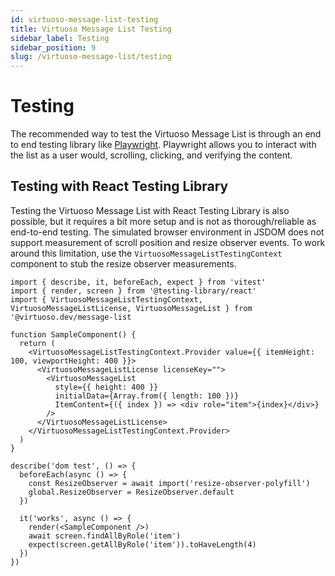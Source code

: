 ```yaml
---
id: virtuoso-message-list-testing
title: Virtuoso Message List Testing
sidebar_label: Testing
sidebar_position: 9
slug: /virtuoso-message-list/testing
---
```


# Testing

The recommended way to test the Virtuoso Message List is through an end to end testing library like [Playwright](https://playwright.dev/). Playwright allows you to interact with the list as a user would, scrolling, clicking, and verifying the content.

## Testing with React Testing Library

Testing the Virtuoso Message List with React Testing Library is also possible, but it requires a bit more setup and is not as thorough/reliable as end-to-end testing. The simulated browser environment in JSDOM does not support measurement of scroll position and resize observer events. To work around this limitation, use the `VirtuosoMessageListTestingContext` component to stub the resize observer measurements.

```tsx
import { describe, it, beforeEach, expect } from 'vitest'
import { render, screen } from '@testing-library/react'
import { VirtuosoMessageListTestingContext, VirtuosoMessageListLicense, VirtuosoMessageList } from '@virtuoso.dev/message-list

function SampleComponent() {
  return (
    <VirtuosoMessageListTestingContext.Provider value={{ itemHeight: 100, viewportHeight: 400 }}>
      <VirtuosoMessageListLicense licenseKey="">
        <VirtuosoMessageList
          style={{ height: 400 }}
          initialData={Array.from({ length: 100 })}
          ItemContent={({ index }) => <div role="item">{index}</div>}
        />
      </VirtuosoMessageListLicense>
    </VirtuosoMessageListTestingContext.Provider>
  )
}

describe('dom test', () => {
  beforeEach(async () => {
    const ResizeObserver = await import('resize-observer-polyfill')
    global.ResizeObserver = ResizeObserver.default
  })

  it('works', async () => {
    render(<SampleComponent />)
    await screen.findAllByRole('item')
    expect(screen.getAllByRole('item')).toHaveLength(4)
  })
})
```

